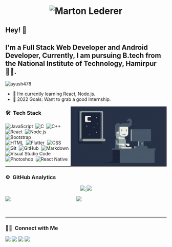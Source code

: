 <h1 align="center">
  <img src="" alt="Marton Lederer" />
</h1>

## Hey! 👋
## I'm a Full Stack Web Developer and Android Developer, Currently, I am pursuing B.tech from the National Institute of Technology, Hamirpur 👨‍🎓.


<p align="left"> <img src="https://komarev.com/ghpvc/?username=ayush478&label=Profile%20views&color=0e75b6&style=flat" alt="ayush478" /> </p>


- 🌱 I’m currently learning React, Node.js.
- 🥅 2022 Goals: Want to grab a good Internship.

<!-- <br /> -->

<img alt="Night Coding" src="https://raw.githubusercontent.com/AVS1508/AVS1508/master/assets/Night-Coding.gif" align="right"/>

### 🛠 &nbsp;Tech Stack

![JavaScript](https://img.shields.io/badge/-JavaScript-05122A?style=flat&logo=javascript)&nbsp;
![C](https://img.shields.io/badge/-C-05122A?style=flat&logo=C&logoColor=A8B9CC)&nbsp;
![C++](https://img.shields.io/badge/-C++-05122A?style=flat&logo=C%2B%2B&logoColor=00599C)&nbsp;
![React](https://img.shields.io/badge/-React-05122A?style=flat&logo=react)&nbsp;
![Node.js](https://img.shields.io/badge/-Node.js-05122A?style=flat&logo=node.js)&nbsp;
![Bootstrap](https://img.shields.io/badge/-Bootstrap-05122A?style=flat&logo=bootstrap&logoColor=563D7C)\
![HTML](https://img.shields.io/badge/-HTML-05122A?style=flat&logo=HTML5)&nbsp;
![Flutter](https://img.shields.io/badge/Flutter-05122A?style=flat&logo=flutter)&nbsp;
![CSS](https://img.shields.io/badge/-CSS-05122A?style=flat&logo=CSS3&logoColor=1572B6)&nbsp;
![Git](https://img.shields.io/badge/-Git-05122A?style=flat&logo=git)&nbsp;
![GitHub](https://img.shields.io/badge/-GitHub-05122A?style=flat&logo=github)&nbsp;
![Markdown](https://img.shields.io/badge/-Markdown-05122A?style=flat&logo=markdown)\
![Visual Studio Code](https://img.shields.io/badge/-Visual%20Studio%20Code-05122A?style=flat&logo=visual-studio-code&logoColor=007ACC)&nbsp;
![Photoshop](https://img.shields.io/badge/-Photoshop-05122A?style=flat&logo=adobe-photoshop)&nbsp;
![React Native](https://img.shields.io/badge/React_Native-05122A?style=flat&logo=react)&nbsp;





---
### ⚙️ &nbsp;GitHub Analytics

<p align="center">
<a href="https://github.com/ayush478">
  <img height="160em" src="https://github-readme-stats-eight-theta.vercel.app/api?username=ayush478&show_icons=true&theme=material-palenight&include_all_commits=true&count_private=true"/>
  <img height="160em" src="https://github-readme-stats-eight-theta.vercel.app/api/top-langs/?username=ayush478&count_private=true&layout=compact&langs_count=8&theme=material-palenight"/>
</a>
 
</p>
<div>
  
<img  src="https://github-readme-streak-stats.herokuapp.com/?user=ayush478&theme=material-palenight" width="44%"  align="left">
<img src="https://activity-graph.herokuapp.com/graph?username=ayush478&theme=xcode" width="50%" align="left">

 </div>

<br />
<br />
<br />


---
### 🤝🏻 &nbsp;Connect with Me

<p align="center">

<a href="https://www.linkedin.com/in/ayush-sunariya-3612301b4"><img src="https://img.shields.io/badge/-Ayush%20Sunariya-0077B5?style=flat&logo=Linkedin&logoColor=white"/></a>
<a href="mailto:ayushprajapati47@gmail.com"><img src="https://img.shields.io/badge/-ayushprajapati47@gmail.com-D14836?style=flat&logo=Gmail&logoColor=white"/></a>
<a href="https://www.instagram.com/_mr.ayush47/"><img src="https://img.shields.io/badge/-_mr.ayush47-E4405F?style=flat&logo=Instagram&logoColor=white"/></a>
<a href="https://www.facebook.com/ayush.sunariya.9/"><img src="https://img.shields.io/badge/-Ayush Sunariya-1877F2?style=flat&logo=Facebook&logoColor=white"/></a>
</p>


